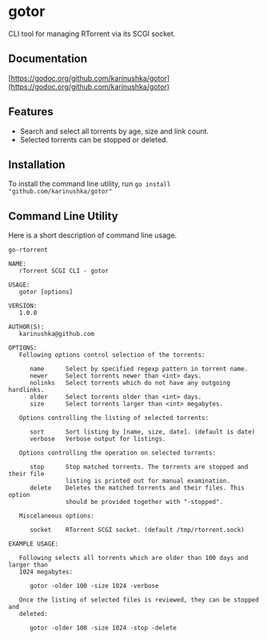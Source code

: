 # gotor
CLI tool for managing RTorrent via its SCGI socket.

## Documentation
[https://godoc.org/github.com/karinushka/gotor](https://godoc.org/github.com/karinushka/gotor)

## Features
- Search and select all torrents by age, size and link count.
- Selected torrents can be stopped or deleted.

## Installation

To install the command line utility, run `go install "github.com/karinushka/gotor"`

## Command Line Utility

Here is a short description of command line usage.

`go-rtorrent`

```
NAME:
   rTorrent SCGI CLI - gotor

USAGE:
   gotor [options]

VERSION:
   1.0.0

AUTHOR(S):
   karinushka@github.com

OPTIONS:
   Following options control selection of the torrents:

      name      Select by specified regexp pattern in torrent name.
      newer     Select torrents newer than <int> days.
      nolinks   Select torrents which do not have any outgoing hardlinks.
      older     Select torrents older than <int> days.
      size      Select torrents larger than <int> megabytes.
   
   Options controlling the listing of selected torrents:

      sort      Sort listing by [name, size, date]. (default is date)
      verbose   Verbose output for listings.

   Options controlling the operation on selected torrents:

      stop      Stop matched torrents. The torrents are stopped and their file
                listing is printed out for manual examination.
      delete    Deletes the matched torrents and their files. This option
                should be provided together with "-stopped".

   Miscelaneous options:
   
      socket    RTorrent SCGI socket. (default /tmp/rtorrent.sock)

EXAMPLE USAGE:

   Following selects all torrents which are older than 100 days and larger than
   1024 megabytes:

      gotor -older 100 -size 1024 -verbose

   Once the listing of selected files is reviewed, they can be stopped and
   deleted:

      gotor -older 100 -size 1024 -stop -delete

```
